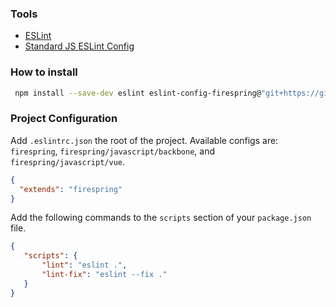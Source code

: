 ### Tools

- [ESLint](https://github.com/eslint/eslint)
- [Standard JS ESLint Config](https://github.com/standard/eslint-config-standard)

### How to install

```bash
 npm install --save-dev eslint eslint-config-firespring@"git+https://github.com/firespring/firespring-code-standards.git#master"
```

### Project Configuration

Add  `.eslintrc.json` the root of the project. Available configs are: `firespring`, `firespring/javascript/backbone`, and `firespring/javascript/vue`.

```json
{
  "extends": "firespring"
}
```
Add the following commands to the `scripts` section of your `package.json` file.
```json
{
   "scripts": {
       "lint": "eslint .",
       "lint-fix": "eslint --fix ."
   }
}
```
